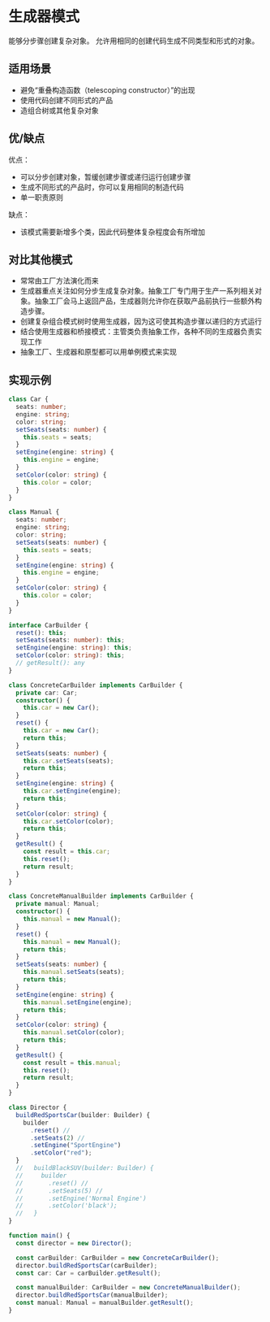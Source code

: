 # 生成器模式

能够分步骤创建复杂对象。
允许用相同的创建代码生成不同类型和形式的对象。

## 适用场景

- 避免“重叠构造函数（telescoping constructor）”的出现
- 使用代码创建不同形式的产品
- 造组合树或其他复杂对象

## 优/缺点

优点：

- 可以分步创建对象，暂缓创建步骤或递归运行创建步骤
- 生成不同形式的产品时，你可以复用相同的制造代码
- 单一职责原则

缺点：

- 该模式需要新增多个类，因此代码整体复杂程度会有所增加

## 对比其他模式

- 常常由工厂方法演化而来
- 生成器重点关注如何分步生成复杂对象。抽象工厂专门用于生产一系列相关对象。抽象工厂会马上返回产品，生成器则允许你在获取产品前执行一些额外构造步骤。
- 创建复杂组合模式树时使用生成器，因为这可使其构造步骤以递归的方式运行
- 结合使用生成器和桥接模式：主管类负责抽象工作，各种不同的生成器负责实现工作
- 抽象工厂、生成器和原型都可以用单例模式来实现

## 实现示例

```ts
class Car {
  seats: number;
  engine: string;
  color: string;
  setSeats(seats: number) {
    this.seats = seats;
  }
  setEngine(engine: string) {
    this.engine = engine;
  }
  setColor(color: string) {
    this.color = color;
  }
}

class Manual {
  seats: number;
  engine: string;
  color: string;
  setSeats(seats: number) {
    this.seats = seats;
  }
  setEngine(engine: string) {
    this.engine = engine;
  }
  setColor(color: string) {
    this.color = color;
  }
}

interface CarBuilder {
  reset(): this;
  setSeats(seats: number): this;
  setEngine(engine: string): this;
  setColor(color: string): this;
  // getResult(): any
}

class ConcreteCarBuilder implements CarBuilder {
  private car: Car;
  constructor() {
    this.car = new Car();
  }
  reset() {
    this.car = new Car();
    return this;
  }
  setSeats(seats: number) {
    this.car.setSeats(seats);
    return this;
  }
  setEngine(engine: string) {
    this.car.setEngine(engine);
    return this;
  }
  setColor(color: string) {
    this.car.setColor(color);
    return this;
  }
  getResult() {
    const result = this.car;
    this.reset();
    return result;
  }
}

class ConcreteManualBuilder implements CarBuilder {
  private manual: Manual;
  constructor() {
    this.manual = new Manual();
  }
  reset() {
    this.manual = new Manual();
    return this;
  }
  setSeats(seats: number) {
    this.manual.setSeats(seats);
    return this;
  }
  setEngine(engine: string) {
    this.manual.setEngine(engine);
    return this;
  }
  setColor(color: string) {
    this.manual.setColor(color);
    return this;
  }
  getResult() {
    const result = this.manual;
    this.reset();
    return result;
  }
}

class Director {
  buildRedSportsCar(builder: Builder) {
    builder
      .reset() //
      .setSeats(2) //
      .setEngine("SportEngine")
      .setColor("red");
  }
  //   buildBlackSUV(builder: Builder) {
  //     builder
  //       .reset() //
  //       .setSeats(5) //
  //       .setEngine('Normal Engine')
  //       .setColor('black');
  //   }
}

function main() {
  const director = new Director();

  const carBuilder: CarBuilder = new ConcreteCarBuilder();
  director.buildRedSportsCar(carBuilder);
  const car: Car = carBuilder.getResult();

  const manualBuilder: CarBuilder = new ConcreteManualBuilder();
  director.buildRedSportsCar(manualBuilder);
  const manual: Manual = manualBuilder.getResult();
}
```
